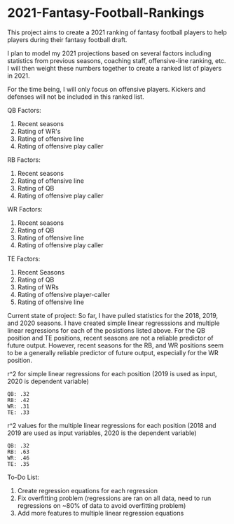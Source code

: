 # 2021-Fantasy-Football-Rankings
This project aims to create a 2021 ranking of fantasy football players to help players during their fantasy football draft.

I plan to model my 2021 projections based on several factors including statistics from previous seasons, coaching staff, offensive-line ranking, etc.  I will then weight these numbers together to create a ranked list of players in 2021.

For the time being, I will only focus on offensive players.  Kickers and defenses will not be included in this ranked list.

QB Factors:
  1. Recent seasons
  2. Rating of WR's
  3. Rating of offensive line
  4. Rating of offensive play caller

RB Factors: 
  1. Recent seasons
  2. Rating of offensive line
  3. Rating of QB
  4. Rating of offensive play caller

WR Factors:
  1. Recent seasons
  2. Rating of QB
  3. Rating of offensive line
  4. Rating of offensive play caller

TE Factors:
  1. Recent Seasons
  2. Rating of QB
  3. Rating of WRs
  4. Rating of offensive player-caller
  5. Rating of offensive line

Current state of project:
  So far, I have pulled statistics for the 2018, 2019, and 2020 seasons.  I have created simple linear regresssions and multiple linear regressions for each of the posistions listed above.  For the QB position and TE positions, recent seasons are not a reliable predictor of future output.  However, recent seasons for the RB, and WR positions seem to be a generally reliable predictor of future output, especially for the WR position.
  
r^2 for simple linear regressions for each position (2019 is used as input, 2020 is dependent variable)

    QB: .32    
    RB: .42
    WR: .31
    TE: .33
    
  
r^2 values for the multiple linear regressions for each position (2018 and 2019 are used as input variables, 2020 is the dependent variable)

    QB: .32
    RB: .63
    WR: .46
    TE: .35
    
    
To-Do List:
  1. Create regression equations for each regression
  2. Fix overfitting problem (regressions are ran on all data, need to run regressions on ~80% of data to avoid overfitting problem)
  3. Add more features to multiple linear regression equations

